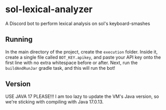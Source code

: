 # sol-lexical-analyzer
A Discord bot to perform lexical analysis on sol's keyboard-smashes

## Running
In the main directory of the project, create the `execution`
folder. Inside it, create a single file called `BOT_KEY.apikey`,
and paste your API key onto the first line with no extra whitespace
before or after. Next, run the `buildAndRunJar` gradle task, and this
will run the bot!

## Version
USE JAVA 17 PLEASE!!! I am too lazy to update the VM's Java version, so 
we're sticking with compiling with Java 17.0.13.
